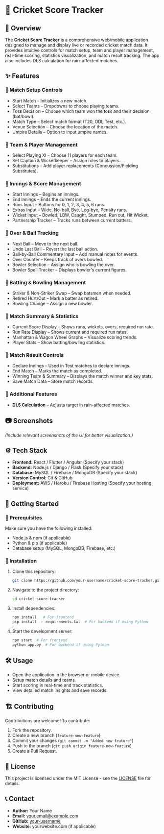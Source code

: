 # 🏏 Cricket Score Tracker

## 📌 Overview

The **Cricket Score Tracker** is a comprehensive web/mobile application designed to manage and display live or recorded cricket match data. It provides intuitive controls for match setup, team and player management, real-time scoring, statistics visualization, and match result tracking. The app also includes DLS calculation for rain-affected matches.

## ✨ Features

### 🔹 Match Setup Controls

- Start Match – Initializes a new match.
- Select Teams – Dropdowns to choose playing teams.
- Toss Decision – Choose which team won the toss and their decision (bat/bowl).
- Match Type – Select match format (T20, ODI, Test, etc.).
- Venue Selection – Choose the location of the match.
- Umpire Details – Option to input umpire names.

### 🔹 Team & Player Management

- Select Playing XI – Choose 11 players for each team.
- Set Captain & Wicketkeeper – Assign roles to players.
- Substitutions – Add player replacements (Concussion/Fielding Substitutes).

### 🔹 Innings & Score Management

- Start Innings – Begins an innings.
- End Innings – Ends the current innings.
- Runs Input – Buttons for 0, 1, 2, 3, 4, 5, 6 runs.
- Extras Input – Wide, No-ball, Bye, Leg-bye, Penalty runs.
- Wicket Input – Bowled, LBW, Caught, Stumped, Run out, Hit Wicket.
- Partnership Tracker – Tracks runs between current batters.

### 🔹 Over & Ball Tracking

- Next Ball – Move to the next ball.
- Undo Last Ball – Revert the last ball action.
- Ball-by-Ball Commentary Input – Add manual notes for events.
- Over Counter – Keeps track of overs bowled.
- Bowler Selection – Assign who is bowling the over.
- Bowler Spell Tracker – Displays bowler's current figures.

### 🔹 Batting & Bowling Management

- Striker & Non-Striker Swap – Swap batsmen when needed.
- Retired Hurt/Out – Mark a batter as retired.
- Bowling Change – Assign a new bowler.

### 🔹 Match Summary & Statistics

- Current Score Display – Shows runs, wickets, overs, required run rate.
- Run Rate Display – Shows current and required run rates.
- Manhattan & Wagon Wheel Graphs – Visualize scoring trends.
- Player Stats – Show batting/bowling statistics.

### 🔹 Match Result Controls

- Declare Innings – Used in Test matches to declare innings.
- End Match – Marks the match as completed.
- Winning Team & Summary – Displays the match winner and key stats.
- Save Match Data – Store match records.

### 🔹 Additional Features

- **DLS Calculation** – Adjusts target in rain-affected matches.

## 📷 Screenshots

_(Include relevant screenshots of the UI for better visualization.)_

## ⚙️ Tech Stack

- **Frontend:** React / Flutter / Angular (Specify your stack)
- **Backend:** Node.js / Django / Flask (Specify your stack)
- **Database:** MySQL / Firebase / MongoDB (Specify your stack)
- **Version Control:** Git & GitHub
- **Deployment:** AWS / Heroku / Firebase Hosting (Specify your hosting service)

## 🚀 Getting Started

### 📌 Prerequisites

Make sure you have the following installed:

- Node.js & npm (if applicable)
- Python & pip (if applicable)
- Database setup (MySQL, MongoDB, Firebase, etc.)

### 🔧 Installation

1. Clone this repository:
   ```sh
   git clone https://github.com/your-username/cricket-score-tracker.git
   ```
2. Navigate to the project directory:
   ```sh
   cd cricket-score-tracker
   ```
3. Install dependencies:
   ```sh
   npm install   # For frontend
   pip install -r requirements.txt  # For backend if using Python
   ```
4. Start the development server:
   ```sh
   npm start  # For frontend
   python app.py  # For backend if using Python
   ```

## 🛠️ Usage

- Open the application in the browser or mobile device.
- Setup match details and teams.
- Start scoring in real-time and track statistics.
- View detailed match insights and save records.

## 🏗️ Contributing

Contributions are welcome! To contribute:

1. Fork the repository.
2. Create a new branch (`feature-new-feature`)
3. Commit your changes (`git commit -m "Added new feature"`)
4. Push to the branch (`git push origin feature-new-feature`)
5. Create a Pull Request.

## 📜 License

This project is licensed under the MIT License - see the [LICENSE](LICENSE) file for details.

## 📞 Contact

- **Author:** Your Name
- **Email:** your.email@example.com
- **GitHub:** [your-username](https://github.com/your-username)
- **Website:** yourwebsite.com (if applicable)

